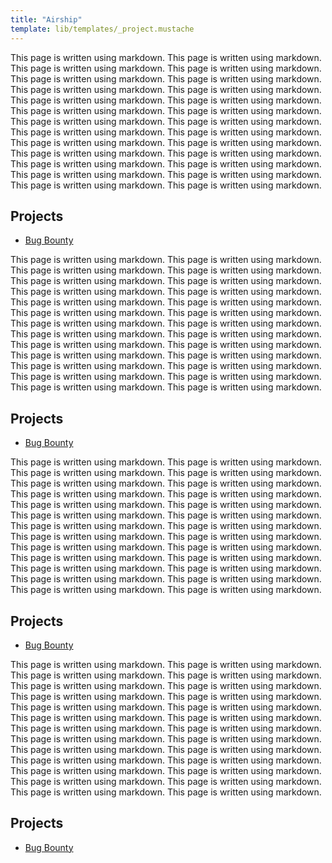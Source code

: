 ```yaml
---
title: "Airship"
template: lib/templates/_project.mustache
---
```

 
This page is written using markdown. This page is written using markdown. This page is written using markdown. This page is written using markdown. This page is written using markdown. This page is written using markdown. This page is written using markdown. This page is written using markdown. This page is written using markdown. This page is written using markdown. This page is written using markdown. This page is written using markdown. This page is written using markdown. This page is written using markdown. This page is written using markdown. This page is written using markdown. This page is written using markdown. This page is written using markdown. This page is written using markdown. This page is written using markdown. This page is written using markdown. This page is written using markdown. This page is written using markdown. This page is written using markdown. This page is written using markdown. This page is written using markdown.  

## Projects 

- [Bug Bounty](projects/airship.html)

This page is written using markdown. This page is written using markdown. This page is written using markdown. This page is written using markdown. This page is written using markdown. This page is written using markdown. This page is written using markdown. This page is written using markdown. This page is written using markdown. This page is written using markdown. This page is written using markdown. This page is written using markdown. This page is written using markdown. This page is written using markdown. This page is written using markdown. This page is written using markdown. This page is written using markdown. This page is written using markdown. This page is written using markdown. This page is written using markdown. This page is written using markdown. This page is written using markdown. This page is written using markdown. This page is written using markdown. This page is written using markdown. This page is written using markdown.  

## Projects 

- [Bug Bounty](projects/airship.html)

This page is written using markdown. This page is written using markdown. This page is written using markdown. This page is written using markdown. This page is written using markdown. This page is written using markdown. This page is written using markdown. This page is written using markdown. This page is written using markdown. This page is written using markdown. This page is written using markdown. This page is written using markdown. This page is written using markdown. This page is written using markdown. This page is written using markdown. This page is written using markdown. This page is written using markdown. This page is written using markdown. This page is written using markdown. This page is written using markdown. This page is written using markdown. This page is written using markdown. This page is written using markdown. This page is written using markdown. This page is written using markdown. This page is written using markdown.  

## Projects 

- [Bug Bounty](projects/airship.html)

This page is written using markdown. This page is written using markdown. This page is written using markdown. This page is written using markdown. This page is written using markdown. This page is written using markdown. This page is written using markdown. This page is written using markdown. This page is written using markdown. This page is written using markdown. This page is written using markdown. This page is written using markdown. This page is written using markdown. This page is written using markdown. This page is written using markdown. This page is written using markdown. This page is written using markdown. This page is written using markdown. This page is written using markdown. This page is written using markdown. This page is written using markdown. This page is written using markdown. This page is written using markdown. This page is written using markdown. This page is written using markdown. This page is written using markdown.  

## Projects 

- [Bug Bounty](projects/airship.html)